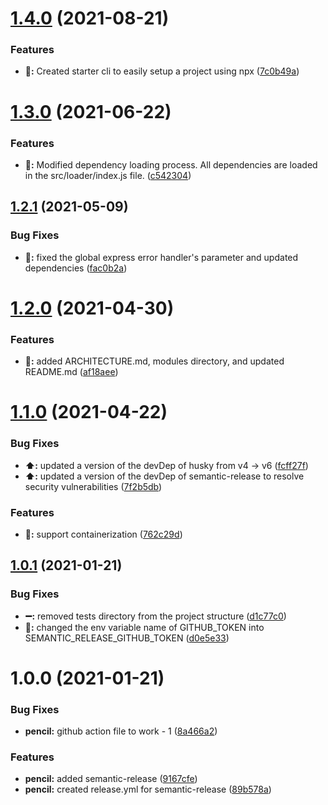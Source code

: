 # [1.4.0](https://github.com/1i2hs/base-express-app-starter/compare/v1.3.0...v1.4.0) (2021-08-21)


### Features

* **:pencil::** Created starter cli to easily setup a project using npx ([7c0b49a](https://github.com/1i2hs/base-express-app-starter/commit/7c0b49a7998fafeb35354d5d69305dcdfb018b6d))

# [1.3.0](https://github.com/1i2hs/base-express-app/compare/v1.2.1...v1.3.0) (2021-06-22)


### Features

* **:pencil::** Modified dependency loading process. All dependencies are loaded in the src/loader/index.js file. ([c542304](https://github.com/1i2hs/base-express-app/commit/c542304dcf29406db407d9804a616f4995fe25ef))

## [1.2.1](https://github.com/1i2hs/base-express-app/compare/v1.2.0...v1.2.1) (2021-05-09)


### Bug Fixes

* **:wrench::** fixed the global express error handler's parameter and updated dependencies ([fac0b2a](https://github.com/1i2hs/base-express-app/commit/fac0b2a918ea359846fad54852e5221468cea8b8))

# [1.2.0](https://github.com/1i2hs/base-express-app/compare/v1.1.0...v1.2.0) (2021-04-30)


### Features

* **:pencil::** added ARCHITECTURE.md, modules directory, and updated README.md ([af18aee](https://github.com/1i2hs/base-express-app/commit/af18aee7504f470ce0e8d754411ca497c97b4efd))

# [1.1.0](https://github.com/1i2hs/base-express-app/compare/v1.0.1...v1.1.0) (2021-04-22)


### Bug Fixes

* **:arrow_up::** updated a version of the devDep of husky from v4 -> v6 ([fcff27f](https://github.com/1i2hs/base-express-app/commit/fcff27f27344db6fb90b97b1c08e163877e9de63))
* **:arrow_up::** updated a version of the devDep of semantic-release to resolve security vulnerabilities ([7f2b5db](https://github.com/1i2hs/base-express-app/commit/7f2b5dbf319dd6e1edcce5b6acf4b7479db623a4))


### Features

* **:pencil::** support containerization ([762c29d](https://github.com/1i2hs/base-express-app/commit/762c29d69804db7c7599d7b58c6fbd527e3a9970))

## [1.0.1](https://github.com/1i2hs/base-express-app/compare/v1.0.0...v1.0.1) (2021-01-21)


### Bug Fixes

* **:heavy_minus_sign::** removed tests directory from the project structure ([d1c77c0](https://github.com/1i2hs/base-express-app/commit/d1c77c0b4bfa63b6364c63cc2349300ca933558a))
* **:wrench::** changed the env variable name of GITHUB_TOKEN into SEMANTIC_RELEASE_GITHUB_TOKEN ([d0e5e33](https://github.com/1i2hs/base-express-app/commit/d0e5e332a2081b2867ae54e2ca773a68a8fc44fc))

# 1.0.0 (2021-01-21)


### Bug Fixes

* **pencil:** github action file to work - 1 ([8a466a2](https://github.com/1i2hs/base-express-app/commit/8a466a22ae3400a53aeff4dcf7a191418708af26))


### Features

* **pencil:** added semantic-release ([9167cfe](https://github.com/1i2hs/base-express-app/commit/9167cfe6f64415e2cb9266bac0eec0cf2956ba68))
* **pencil:** created release.yml for semantic-release ([89b578a](https://github.com/1i2hs/base-express-app/commit/89b578adafcbd1347fac867a67f8302114c0f8d7))
